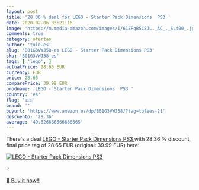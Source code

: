 ```yaml
---
layout: post
title: '28.36 % deal for LEGO - Starter Pack Dimensions  PS3 '
date: 2020-02-06 03:21:16
image: 'https://m.media-amazon.com/images/I/61ZPqB5C8JL._AC_._SL400_.jpg'
comments: true
category: ofertas
author: 'tole.es'
slug: 'B01G3VWJ58-es LEGO - Starter Pack Dimensions PS3'
sku: 'B01G3VWJ58-es'
tags: [ 'lego', ]
actualPrice: 28.65 EUR
currency: EUR
price: 28.65
comparePrice: 39.99 EUR
prodname: 'LEGO - Starter Pack Dimensions  PS3 '
country: 'es'
flag: '🇪🇸'
brand: ''
buyurl: 'https://www.amazon.es/dp/B01G3VWJ58/?tag=tolees-21'
descuento: '28.36'
average: '49.626666666666665'
---
```


There's a deal [LEGO - Starter Pack Dimensions  PS3 ](https://www.amazon.es/dp/B01G3VWJ58/?tag=tolees-21)  with  28.36 % discount, final price tag of  28.65 EUR (original: 39.99 EUR) here:

[![LEGO - Starter Pack Dimensions  PS3 ](https://m.media-amazon.com/images/I/61ZPqB5C8JL._AC_._SL400_.jpg)](https://www.amazon.es/dp/B01G3VWJ58/?tag=tolees-21)

ℹ️:


[🛒 Buy it now!!](https://www.amazon.es/dp/B01G3VWJ58/?tag=tolees-21)
